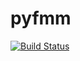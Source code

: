# pyfmm

[![Build Status](https://travis-ci.org/rpep/pyfmm.svg?branch=master)](https://travis-ci.org/rpep/pyfmm)
